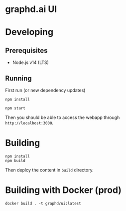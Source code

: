 # graphd.ai UI

# Developing

## Prerequisites
- Node.js v14 (LTS)

## Running

First run (or new dependency updates)
```
npm install
```

```
npm start
```

Then you should be able to access the webapp through `http://localhost:3000`.

# Building


```
npm install
npm build
```

Then deploy the content in `build` directory.

# Building with Docker (prod)

```
docker build . -t graphd/ui:latest
```

